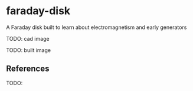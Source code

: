 # faraday-disk

A Faraday disk built to learn about electromagnetism and early generators

TODO: cad image

TODO: built image

## References

TODO:
